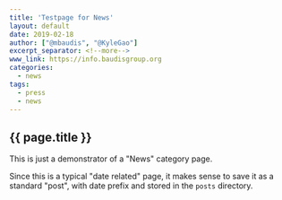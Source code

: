```yaml
---
title: 'Testpage for News'
layout: default
date: 2019-02-18
author: ["@mbaudis", "@KyleGao"]
excerpt_separator: <!--more-->
www_link: https://info.baudisgroup.org
categories:
  - news
tags:
  - press
  - news
---
```


## {{ page.title }}

This is just a demonstrator of a "News" category page. 

<!--more-->

Since this is a typical "date related" page, it makes sense to save it as a standard "post", with date prefix and stored in the `posts` directory.

